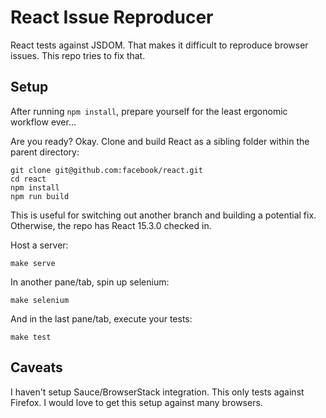 # React Issue Reproducer

React tests against JSDOM. That makes it difficult to reproduce
browser issues. This repo tries to fix that.

## Setup

After running `npm install`, prepare yourself for the least ergonomic
workflow ever...

Are you ready? Okay. Clone and build React as a sibling folder within the parent directory:

```
git clone git@github.com:facebook/react.git
cd react
npm install
npm run build
```

This is useful for switching out another branch and building a
potential fix. Otherwise, the repo has React 15.3.0 checked in.

Host a server:

```
make serve
```

In another pane/tab, spin up selenium:

```
make selenium
```

And in the last pane/tab, execute your tests:

```
make test
```

## Caveats

I haven't setup Sauce/BrowserStack integration. This only tests
against Firefox. I would love to get this setup against many browsers.
